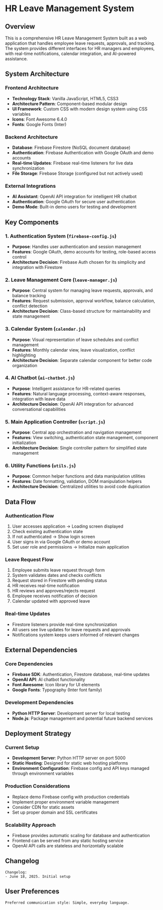 # HR Leave Management System

## Overview

This is a comprehensive HR Leave Management System built as a web application that handles employee leave requests, approvals, and tracking. The system provides different interfaces for HR managers and employees, with real-time notifications, calendar integration, and AI-powered assistance.

## System Architecture

### Frontend Architecture
- **Technology Stack**: Vanilla JavaScript, HTML5, CSS3
- **Architecture Pattern**: Component-based modular design
- **UI Framework**: Custom CSS with modern design system using CSS variables
- **Icons**: Font Awesome 6.4.0
- **Fonts**: Google Fonts (Inter)

### Backend Architecture
- **Database**: Firebase Firestore (NoSQL document database)
- **Authentication**: Firebase Authentication with Google OAuth and demo accounts
- **Real-time Updates**: Firebase real-time listeners for live data synchronization
- **File Storage**: Firebase Storage (configured but not actively used)

### External Integrations
- **AI Assistant**: OpenAI API integration for intelligent HR chatbot
- **Authentication**: Google OAuth for secure user authentication
- **Demo Mode**: Built-in demo users for testing and development

## Key Components

### 1. Authentication System (`firebase-config.js`)
- **Purpose**: Handles user authentication and session management
- **Features**: Google OAuth, demo accounts for testing, role-based access control
- **Architecture Decision**: Firebase Auth chosen for its simplicity and integration with Firestore

### 2. Leave Management Core (`leave-manager.js`)
- **Purpose**: Central system for managing leave requests, approvals, and balance tracking
- **Features**: Request submission, approval workflow, balance calculation, conflict detection
- **Architecture Decision**: Class-based structure for maintainability and state management

### 3. Calendar System (`calendar.js`)
- **Purpose**: Visual representation of leave schedules and conflict management
- **Features**: Monthly calendar view, leave visualization, conflict highlighting
- **Architecture Decision**: Separate calendar component for better code organization

### 4. AI Chatbot (`ai-chatbot.js`)
- **Purpose**: Intelligent assistance for HR-related queries
- **Features**: Natural language processing, context-aware responses, integration with leave data
- **Architecture Decision**: OpenAI API integration for advanced conversational capabilities

### 5. Main Application Controller (`script.js`)
- **Purpose**: Central app orchestration and navigation management
- **Features**: View switching, authentication state management, component initialization
- **Architecture Decision**: Single controller pattern for simplified state management

### 6. Utility Functions (`utils.js`)
- **Purpose**: Common helper functions and data manipulation utilities
- **Features**: Date formatting, validation, DOM manipulation helpers
- **Architecture Decision**: Centralized utilities to avoid code duplication

## Data Flow

### Authentication Flow
1. User accesses application → Loading screen displayed
2. Check existing authentication state
3. If not authenticated → Show login screen
4. User signs in via Google OAuth or demo account
5. Set user role and permissions → Initialize main application

### Leave Request Flow
1. Employee submits leave request through form
2. System validates dates and checks conflicts
3. Request stored in Firestore with pending status
4. HR receives real-time notification
5. HR reviews and approves/rejects request
6. Employee receives notification of decision
7. Calendar updated with approved leave

### Real-time Updates
- Firestore listeners provide real-time synchronization
- All users see live updates for leave requests and approvals
- Notifications system keeps users informed of relevant changes

## External Dependencies

### Core Dependencies
- **Firebase SDK**: Authentication, Firestore database, real-time updates
- **OpenAI API**: AI chatbot functionality
- **Font Awesome**: Icon library for UI elements
- **Google Fonts**: Typography (Inter font family)

### Development Dependencies
- **Python HTTP Server**: Development server for local testing
- **Node.js**: Package management and potential future backend services

## Deployment Strategy

### Current Setup
- **Development Server**: Python HTTP server on port 5000
- **Static Hosting**: Designed for static web hosting platforms
- **Environment Configuration**: Firebase config and API keys managed through environment variables

### Production Considerations
- Replace demo Firebase config with production credentials
- Implement proper environment variable management
- Consider CDN for static assets
- Set up proper domain and SSL certificates

### Scalability Approach
- Firebase provides automatic scaling for database and authentication
- Frontend can be served from any static hosting service
- OpenAI API calls are stateless and horizontally scalable

## Changelog

```
Changelog:
- June 18, 2025. Initial setup
```

## User Preferences

```
Preferred communication style: Simple, everyday language.
```
